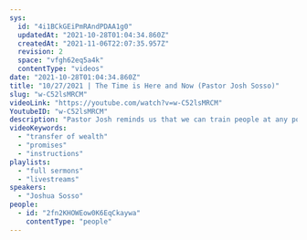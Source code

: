 ```yaml
---
sys:
  id: "4i1BCkGEiPmRAndPDAA1g0"
  updatedAt: "2021-10-28T01:04:34.860Z"
  createdAt: "2021-11-06T22:07:35.957Z"
  revision: 2
  space: "vfgh62eq5a4k"
  contentType: "videos"
date: "2021-10-28T01:04:34.860Z"
title: "10/27/2021 | The Time is Here and Now (Pastor Josh Sosso)"
slug: "w-C52lsMRCM"
videoLink: "https://youtube.com/watch?v=w-C52lsMRCM"
YoutubeID: "w-C52lsMRCM"
description: "Pastor Josh reminds us that we can train people at any position we are at, we don't have to be in a leadership position. He also reminds us that God instructed Noah and others on how to follow what he said. The Lord will lead us if we take the time for him. This sermon was delivered at Freedom Fellowship Church International."
videoKeywords:
  - "transfer of wealth"
  - "promises"
  - "instructions"
playlists:
  - "full sermons"
  - "livestreams"
speakers:
  - "Joshua Sosso"
people:
  - id: "2fn2KHOWEow0K6EqCkaywa"
    contentType: "people"
---
```

